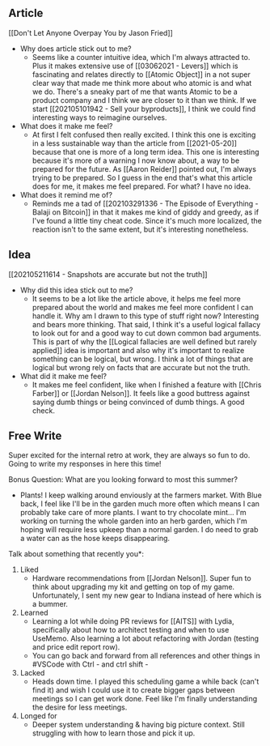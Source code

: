 ## Article
[[Don't Let Anyone Overpay You by Jason Fried]]
- Why does article stick out to me? 
	- Seems like a counter intuitive idea, which I'm always attracted to. Plus it makes extensive use of [[03062021 - Levers]] which is fascinating and relates directly to [[Atomic Object]] in a not super clear way that made me think more about who atomic is and what we do. There's a sneaky part of me that wants Atomic to be a product company and I think we are closer to it than we think. If we start [[202105101942 - Sell your byproducts]], I think we could find interesting ways to reimagine ourselves. 
- What does it make me feel? 
	- At first I felt confused then really excited. I think this one is exciting in a less sustainable way than the article from [[2021-05-20]] because that one is more of a long term idea. This one is interesting because it's more of a warning I now know about, a way to be prepared for the future. As [[Aaron Reider]] pointed out, I'm always trying to be prepared. So I guess in the end that's what this article does for me, it makes me feel prepared. For what? I have no idea. 
- What does it remind me of?
	- Reminds me a tad of [[202103291336 - The Episode of Everything - Balaji on Bitcoin]] in that it makes me kind of giddy and greedy, as if I've found a little tiny cheat code. Since it's much more localized, the reaction isn't to the same extent, but it's interesting nonetheless. 

## Idea
[[202105211614 - Snapshots are accurate but not the truth]]
- Why did this idea stick out to me? 
	- It seems to be a lot like the article above, it helps me feel more prepared about the world and makes me feel more confident I can handle it. Why am I drawn to this type of stuff right now? Interesting and bears more thinking. That said, I think it's a useful logical fallacy to look out for and a good way to cut down common bad arguments. This is part of why the [[Logical fallacies are well defined but rarely applied]] idea is important and also why it's important to realize something can be logical, but wrong. I think a lot of things that are logical but wrong rely on facts that are accurate but not the truth. 
- What did it make me feel? 
	- It makes me feel confident, like when I finished a feature with [[Chris Farber]] or [[Jordan Nelson]]. It feels like a good buttress against saying dumb things or being convinced of dumb things. A good check. 

## Free Write
Super excited for the internal retro at work, they are always so fun to do. Going to write my responses in here this time!

Bonus Question: What are you looking forward to most this summer?  
- Plants! I keep walking around enviously at the farmers market. With Blue back, I feel like I'll be in the garden much more often which means I can probably take care of more plants. I want to try chocolate mint... I'm working on turning the whole garden into an herb garden, which I'm hoping will require less upkeep than a normal garden. I do need to grab a water can as the hose keeps disappearing. 

Talk about something that recently you\*:  
1. Liked
	- Hardware recommendations from [[Jordan Nelson]]. Super fun to think about upgrading my kit and getting on top of my game. Unfortunately, I sent my new gear to Indiana instead of here which is a bummer. 
2. Learned  
	- Learning a lot while doing PR reviews for [[AITS]] with Lydia, specifically about how to architect testing and when to use UseMemo. Also learning a lot about refactoring with Jordan (testing and price edit report row).
	- You can go back and forward from all references and other things in #VSCode with Ctrl - and ctrl shift - 
3. Lacked  
	- Heads down time. I played this scheduling game a while back (can't find it) and wish I could use it to create bigger gaps between meetings so I can get work done. Feel like I'm finally understanding the desire for less meetings. 
4. Longed for  
	- Deeper system understanding & having big picture context. Still struggling with how to learn those and pick it up. 